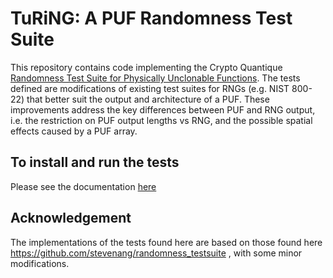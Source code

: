 # TuRiNG: A PUF Randomness Test Suite

This repository contains code implementing the Crypto Quantique [Randomness Test Suite for Physically Unclonable Functions](A_Randomness_Test_Suite_for_Physical_Unclonable_Functions%202.pdf).
The tests defined are modifications of existing test suites for RNGs (e.g. NIST 800-22) that 
better suit the output and architecture of a PUF. These improvements address the key differences 
between PUF and RNG output, i.e. the restriction on PUF output lengths vs RNG, and the possible 
spatial effects caused by a PUF array.


## To install and run the tests

Please see the documentation [here](src/README.md)


## Acknowledgement

The implementations of the tests found here are based on those found here https://github.com/stevenang/randomness_testsuite , with some minor modifications.
